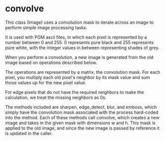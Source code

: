 # convolve
This class (Image) uses a convolution mask to iterate across an image to perform simple image processing tasks.

It is used with PGM ascii files, in which each pixel is represented by a number between 0 and 255. 0 represents pure black and 255 represents pure white, with the integer values in between representing shades of grey. 

When you perform a convolution, a new image is generated from the old image based on operations described below.

The operations are represented by a matrix, the convolution mask. For each pixel, you multiply each old pixel's neighbor by its mask value and sum those values up for the new pixel value. 

For edge pixels that do not have the required neighbors to make the calculation, we treat the missing neighbors as 0s.

The methods included are sharpen, edge_detect, blur, and emboss, which simply have the convolution mask associated with the process hard-coded into the method. Each of these methods call convolve, which creates a new image and takes in the given mask with dimensions w and h. This mask is applied to the old image, and since the new image is passed by reference it is updated in the caller.
